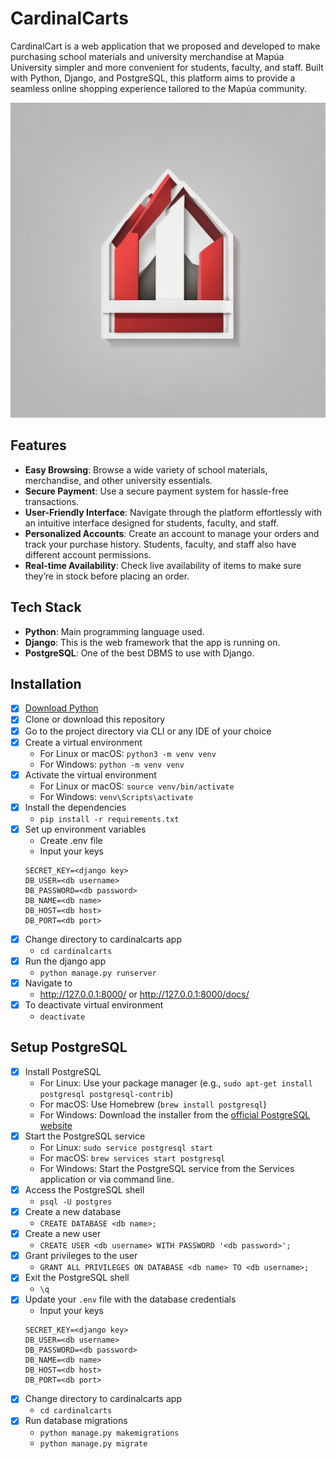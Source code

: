 # CardinalCarts

CardinalCart is a web application that we proposed and developed to make purchasing school materials and university merchandise at Mapúa University simpler and more convenient for students, faculty, and staff. Built with Python, Django, and PostgreSQL, this platform aims to provide a seamless online shopping experience tailored to the Mapúa community.

![Description of the image](https://raw.githubusercontent.com/sethlagman/cardinalcarts/main/logo.png)

## Features

- **Easy Browsing**: Browse a wide variety of school materials, merchandise, and other university essentials.
- **Secure Payment**: Use a secure payment system for hassle-free transactions.
- **User-Friendly Interface**: Navigate through the platform effortlessly with an intuitive interface designed for students, faculty, and staff.
- **Personalized Accounts**: Create an account to manage your orders and track your purchase history. Students, faculty, and staff also have different account permissions.
- **Real-time Availability**: Check live availability of items to make sure they’re in stock before placing an order.

## Tech Stack

- **Python**: Main programming language used.
- **Django**: This is the web framework that the app is running on.
- **PostgreSQL**: One of the best DBMS to use with Django.

## Installation

- [X]  [Download Python](https://www.python.org/downloads/release/python-3130/)
- [X]  Clone or download this repository
- [X]  Go to the project directory via CLI or any IDE of your choice
- [X]  Create a virtual environment
    - For Linux or macOS: `python3 -m venv venv`
    - For Windows: `python -m venv venv`
- [X]  Activate the virtual environment
    - For Linux or macOS: `source venv/bin/activate`
    - For Windows: `venv\Scripts\activate`
- [X]  Install the dependencies
    - `pip install -r requirements.txt`
- [X]  Set up environment variables
    - Create .env file
    - Input your keys
    ```
    SECRET_KEY=<django key>
    DB_USER=<db username>
    DB_PASSWORD=<db password>
    DB_NAME=<db name>
    DB_HOST=<db host>
    DB_PORT=<db port>
    ```
- [X]  Change directory to cardinalcarts app
    - `cd cardinalcarts`
- [X]  Run the django app
    - `python manage.py runserver`
- [X]  Navigate to
    - http://127.0.0.1:8000/ or http://127.0.0.1:8000/docs/
- [X]  To deactivate virtual environment
    - `deactivate`

## Setup PostgreSQL

- [X]  Install PostgreSQL
    - For Linux: Use your package manager (e.g., `sudo apt-get install postgresql postgresql-contrib`)
    - For macOS: Use Homebrew (`brew install postgresql`)
    - For Windows: Download the installer from the [official PostgreSQL website](https://www.postgresql.org/download/windows/)
- [X]  Start the PostgreSQL service
    - For Linux: `sudo service postgresql start`
    - For macOS: `brew services start postgresql`
    - For Windows: Start the PostgreSQL service from the Services application or via command line.
- [X]  Access the PostgreSQL shell
    - `psql -U postgres`
- [X]  Create a new database
    - `CREATE DATABASE <db name>;`
- [X]  Create a new user
    - `CREATE USER <db username> WITH PASSWORD '<db password>';`
- [X]  Grant privileges to the user
    - `GRANT ALL PRIVILEGES ON DATABASE <db name> TO <db username>;`
- [X]  Exit the PostgreSQL shell
    - `\q`
- [X]  Update your `.env` file with the database credentials
    - Input your keys
    ```
    SECRET_KEY=<django key>
    DB_USER=<db username>
    DB_PASSWORD=<db password>
    DB_NAME=<db name>
    DB_HOST=<db host>
    DB_PORT=<db port>
    ```
- [X]  Change directory to cardinalcarts app
    - `cd cardinalcarts`
- [X]  Run database migrations
    - `python manage.py makemigrations`
    - `python manage.py migrate`